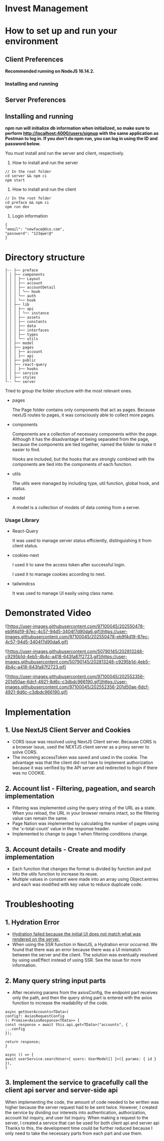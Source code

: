 # Invest Management
# How to set up and run your environment
## Client Preferences

**Recommended running on NodeJS 16.14.2.**

### Installing and running

## Server Preferences

## Installing and running

**npm run will initialize db information when initialized, so make sure to perform [http://localhost:4000/users/signup](http://localhost:4000/users/signup) with the same application as Postman to log in. If you don't do npm run, you can log in using the ID and password below.**

You must install and run the server and client, respectively.

1. How to install and run the server

```
// In the root folder
cd server && npm ci
npm start

```

1. How to install and run the client

```
// In the root folder
cd preface && npm ci
npm run dev

```

1. Login information

```
{
"email": "newface@dco.com",
"password": "123qwe!@"
}

```

# Directory structure

```
├-- ├── preface
│ │ ├── components
│ │ │ ├── Layout
│ │ │ ├── account
│ │ │ ├── accountDetail
│ │ │ │ └── hook
│ │ │ └── auth
│ │ │ └── hook
│ │ ├── lib
│ │ │ ├── api
│ │ │ │ └── instance
│ │ │ ├── assets
│ │ │ ├── constants
│ │ │ ├── data
│ │ │ ├── interfaces
│ │ │ ├── types
│ │ │ └── utils
│ │ ├── model
│ │ ├── pages
│ │ │ ├── account
│ │ │ ├── api
│ │ ├── public
│ │ ├── react-query
│ │ │ ├── hooks
│ │ ├── service
│ │ ├── styles
└-- └── server

```

Tried to group the folder structure with the most relevant ones.

- pages
    
    The Page folder contains only components that act as pages. Because nextJS routes to pages, it was consciously able to collect more pages.
    
- components
    
    Components are a collection of necessary components within the page. Although it has the disadvantage of being separated from the page, because the components are tied together, named the folder to make it easier to find.
    
    Hooks are included, but the hooks that are strongly combined with the components are tied into the components of each function.
    
- utils
    
    The utils were managed by including type, util function, global hook, and status.
    
- model
    
    A model is a collection of models of data coming from a server.
    

### Usage Library

- React-Query
    
    It was used to manage server status efficiently, distinguishing it from client status.
    
- cookies-next
    
    I used it to save the access token after successful login.
    
    I used it to manage cookies according to next.
    
- tailwindcss
    
    It was used to manage UI easily using class name.
    

# Demonstrated Video

![https://user-images.githubusercontent.com/97100045/202550478-eb9f4d19-87ec-4c57-94d5-3404f7d90da6.gif](https://user-images.githubusercontent.com/97100045/202550478-eb9f4d19-87ec-4c57-94d5-3404f7d90da6.gif)

![https://user-images.githubusercontent.com/50790145/202813248-c9295b1d-4eb5-4b4c-a418-643fa87f2723.gif](https://user-images.githubusercontent.com/50790145/202813248-c9295b1d-4eb5-4b4c-a418-643fa87f2723.gif)

![https://user-images.githubusercontent.com/97100045/202552356-201d50ae-6dcf-4921-8d6c-c3dbdc966190.gif](https://user-images.githubusercontent.com/97100045/202552356-201d50ae-6dcf-4921-8d6c-c3dbdc966190.gif)

# Implementation

## 1. Use NextJS Client Server and Cookies

- CORS issue was resolved using NextJS Client server. Because CORS is a browser issue, used the NEXTJS client server as a proxy server to solve CORS.
- The incoming accessToken was saved and used in the cookie. The advantage was that the client did not have to implement authorization because it was verified by the API server and redirected to login if there was no COOKIE.

## 2. Account list - Filtering, pageation, and search implementation

- Filtering was implemented using the query string of the URL as a state. When you reload, the URL in your browser remains intact, so the filtering value can remain the same.
- Page Nation was implemented by calculating the number of pages using the 'x-total-count' value in the response header.
- Implemented to change to page 1 when filtering conditions change.

## 3. Account details - Create and modify implementation

- Each function that changes the format is divided by function and put into the utils function to increase its reuse.
- Multiple values in constant were made into an array using Object.entries and each was modified with key value to reduce duplicate code.

# Troubleshooting

## 1. Hydration Error

- [Hydration failed because the initial UI does not match what was rendered on the server.](https://github.com/wanted-pre-onboarding-fe-7th-team-4/pre-onboarding-7th-3-2-4/issues/31)
- When using the SSR function in NextJS, a Hydration error occurred. We found that there was an error because there was a UI mismatch between the server and the client. The solution was eventually resolved by using useEffect instead of using SSR. See the issue for more information.

## 2. Many query string input parts

- After receiving params from the axiosConfig, the endpoint part receives only the path, and then the query string part is entered with the axios function to increase the readability of the code.

```
async getUserAccounts<TData>(
config?: AxiosRequestConfig
): Promise<AxiosResponse<TData>> {
const response = await this.api.get<TData>("accounts", {
...config
});

return response;
}

async () => {
await userService.searchUser<{ users: UserModel[] }>({ params: { id } }),
}

```

## 3. Implement the service to gracefully call the client api server and server-side api

When implementing the code, the amount of code needed to be written was higher because the server request had to be sent twice. However, I created the service by dividing our interests into authentication, authorization, account list inquiry, and user list inquiry. When making a request to the server, I created a service that can be used for both client api and server api Thanks to this, the development time could be further reduced because I only need to take the necessary parts from each part and use them.
